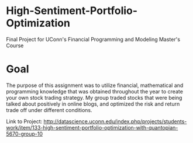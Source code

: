 # High-Sentiment-Portfolio-Optimization
Final Project for UConn's Financial Programming and Modeling Master's Course

# Goal
The purpose of this assignment was to utilize financial, mathematical and programming knowledge that was obtained throughout the year to create your own stock trading strategy. My group traded stocks that were being talked about positively in online blogs, and optimized the risk and return trade off under different conditions.

Link to Project: http://datascience.uconn.edu/index.php/projects/students-work/item/133-high-sentiment-portfolio-optimization-with-quantopian-5670-group-10
